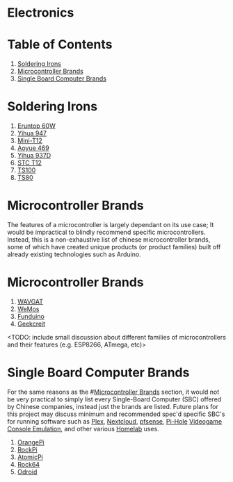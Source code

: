 # Electronics

# Table of Contents
1. [Soldering Irons](#soldering-irons)
2. [Microcontroller Brands](#microcontroller-brands)
3. [Single Board Computer Brands](#single-board-computer-brands)

# Soldering Irons
1. [Eruntop 60W](#eruntop-60w)
2. [Yihua 947](#yihua-947)
3. [Mini-T12](#mini-t12)
4. [Aoyue 469](#aoyue-469)
5. [Yihua 937D](#yihua-937d)
6. [STC T12](#stc-t12)
7. [TS100](#ts100)
8. [TS80](#ts80)

# Microcontroller Brands

The features of a microcontroller is largely dependant on its use case; It would be impractical to blindly recommend specific microcontrollers. Instead, this is a non-exhaustive list of chinese microcontroller brands, some of which have created unique products (or product families) built off already existing technologies such as Arduino.

# Microcontroller Brands
1. [WAVGAT](#wavgat)
2. [WeMos](#wemos)
3. [Funduino](#funduino)
4. [Geekcreit](#geekcreit)

<TODO: include small discussion about different families of microcontrollers and their features (e.g. ESP8266, ATmega, etc)>

# Single Board Computer Brands

For the same reasons as the #[Microcontroller Brands](#microcontroller-brands) section, it would not be very practical to simply list every Single-Board Computer (SBC) offered by Chinese companies, instead just the brands are listed. Future plans for this project may discuss minimum and recommended spec'd specific SBC's for running software such as [Plex](https://www.plex.tv/), [Nextcloud](https://nextcloud.com/), [pfsense](https://www.pfsense.org/), [Pi-Hole](https://pi-hole.net/) [Videogame Console Emulation](https://www.reddit.com/r/SBCGaming/), and other various [Homelab](#https://www.reddit.com/r/homelab/) uses.

1. [OrangePi](#orangepi)
2. [RockPi](#RockPi)
3. [AtomicPi](#AtomicPi)
4. [Rock64](#Rock64)
5. [Odroid](#Odroid)
